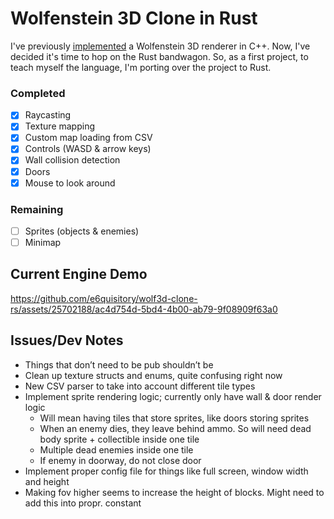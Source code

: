 # Wolfenstein 3D Clone in Rust
I've previously [implemented](https://github.com/e6quisitory/wolf3d-clone) a Wolfenstein 3D renderer in C++. Now, I've decided it's time to hop on the Rust bandwagon. So, as a first project, to teach myself the language, I'm porting over the project to Rust.

### Completed
- [x] Raycasting
- [x] Texture mapping
- [x] Custom map loading from CSV
- [x] Controls (WASD & arrow keys)
- [x] Wall collision detection
- [x] Doors
- [x] Mouse to look around

### Remaining
- [ ] Sprites (objects & enemies)
- [ ] Minimap

## Current Engine Demo
https://github.com/e6quisitory/wolf3d-clone-rs/assets/25702188/ac4d754d-5bd4-4b00-ab79-9f08909f63a0

## Issues/Dev Notes
- Things that don’t need to be pub shouldn’t be
- Clean up texture structs and enums, quite confusing right now
- New CSV parser to take into account different tile types
- Implement sprite rendering logic; currently only have wall & door render logic
    - Will mean having tiles that store sprites, like doors storing sprites
    - When an enemy dies, they leave behind ammo. So will need dead body sprite + collectible inside one tile
    - Multiple dead enemies inside one tile
    - If enemy in doorway, do not close door
- Implement proper config file for things like full screen, window width and height
- Making fov higher seems to increase the height of blocks. Might need to add this into propr. constant